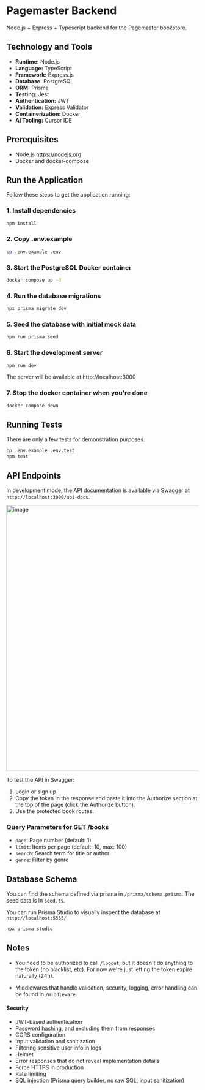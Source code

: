 # Pagemaster Backend
Node.js + Express + Typescript backend for the Pagemaster bookstore.

## Technology and Tools

- **Runtime:** Node.js
- **Language:** TypeScript
- **Framework:** Express.js
- **Database:** PostgreSQL
- **ORM:** Prisma
- **Testing:** Jest
- **Authentication:** JWT
- **Validation:** Express Validator
- **Containerization:** Docker
- **AI Tooling:** Cursor IDE

## Prerequisites

- Node.js https://nodejs.org
- Docker and docker-compose

## Run the Application 

Follow these steps to get the application running:

### 1. Install dependencies

```bash
npm install
```

### 2. Copy .env.example

```bash
cp .env.example .env
```

### 3. Start the PostgreSQL Docker container

```bash
docker compose up -d
```

### 4. Run the database migrations

```bash
npx prisma migrate dev
```

### 5. Seed the database with initial mock data

```bash
npm run prisma:seed
```

### 6. Start the development server

```bash
npm run dev
```

The server will be available at http://localhost:3000

### 7. Stop the docker container when you're done

```bash
docker compose down
```

## Running Tests
There are only a few tests for demonstration purposes.

```bash
cp .env.example .env.test
npm test
```


## API Endpoints

In development mode, the API documentation is available via Swagger at `http://localhost:3000/api-docs`.

<img width="694" alt="image" src="https://github.com/user-attachments/assets/8bd300a0-bba1-4ee8-9aa6-8387a3f7f63c" />

To test the API in Swagger:

1. Login or sign up
2. Copy the token in the response and paste it into the Authorize section at the top of the page (click the Authorize button).
3. Use the protected book routes.

### Query Parameters for GET /books

- `page`: Page number (default: 1)
- `limit`: Items per page (default: 10, max: 100)
- `search`: Search term for title or author
- `genre`: Filter by genre

## Database Schema

You can find the schema defined via prisma in `/prisma/schema.prisma`. The seed data is in `seed.ts`.

You can run Prisma Studio to visually inspect the database at `http://localhost:5555/`

```bash
npx prisma studio
```

## Notes

- You need to be authorized to call `/logout`, but it doesn't do anything to the token (no blacklist, etc). For now we're just letting the token expire naturally (24h).

- Middlewares that handle validation, security, logging, error handling can be found in `/middleware`.

#### Security
- JWT-based authentication
- Password hashing, and excluding them from responses
- CORS configuration
- Input validation and sanitization
- Filtering sensitive user info in logs
- Helmet
- Error responses that do not reveal implementation details
- Force HTTPS in production
- Rate limiting
- SQL injection (Prisma query builder, no raw SQL, input sanitization)
